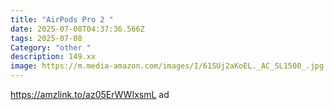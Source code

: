 ```yaml
---
title: "AirPods Pro 2 "
date: 2025-07-08T04:37:36.566Z
tags: 2025-07-08
Category: "other "
description: 149.xx
image: https://m.media-amazon.com/images/I/61SUj2aKoEL._AC_SL1500_.jpg
---
```

https://amzlink.to/az05ErWWIxsmL ad
